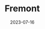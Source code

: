 ---
title: "Fremont"
cc-type: neighborhood
city: Seattle
date: 2023-07-16
hashtag: fremont
tags:
  - neighborhood
  - Seattle
---